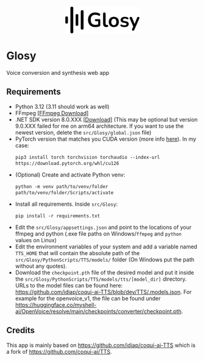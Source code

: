 <p align="center">
  <img height="70" src="src/Glosy/wwwroot/images/logo.svg">
</p>

# Glosy
Voice conversion and synthesis web app

## Requirements
- Python 3.12 (3.11 should work as well)
- FFmpeg [[FFmpeg Download]](https://ffmpeg.org/download.html)
- .NET SDK version 8.0.XXX [[Download]](https://dotnet.microsoft.com/en-us/download/dotnet/8.0) (This may be optional but version 9.0.XXX failed for me on arm64 architecture. If you want to use the newest version, delete the `src/Glosy/global.json` file)
- PyTorch version that matches you CUDA version (more info [here](https://pytorch.org/get-started/locally/)). In my case:
    ```
    pip3 install torch torchvision torchaudio --index-url https://download.pytorch.org/whl/cu126
    ```
- (Optional) Create and activate Python venv:
  ```
  python -m venv path/to/venv/folder
  path/to/venv/folder/Scripts/activate
  ```
- Install all requirements. Inside `src/Glosy`:
  ```
  pip install -r requirements.txt
  ```
- Edit the `src/Glosy/appsettings.json` and point to the locations of your ffmpeg and python (.exe file paths on Windows/`ffmpeg` and `python` values on Linux)
- Edit the environment variables of your system and add a variable named `TTS_HOME` that will contain the absolute path of the `src/Glosy/PythonScripts/TTS/models/` folder (On Windows put the path without any quotes).
- Download the `checkpoint.pth` file of the desired model and put it inside the `src/Glosy/PythonScripts/TTS/models/tts/[model_dir]` directory. URLs to the model files can be found here: https://github.com/idiap/coqui-ai-TTS/blob/dev/TTS/.models.json. For example for the openvoice_v1, the file can be found under https://huggingface.co/myshell-ai/OpenVoice/resolve/main/checkpoints/converter/checkpoint.pth.

## Credits
This app is mainly based on https://github.com/idiap/coqui-ai-TTS which is a fork of https://github.com/coqui-ai/TTS.
